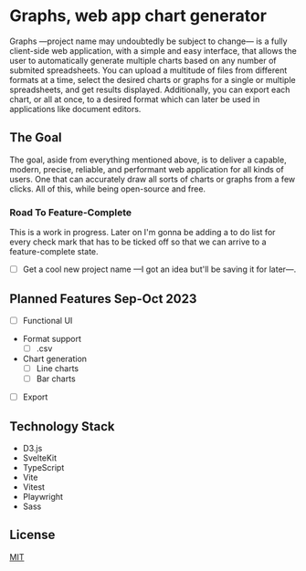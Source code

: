 # Graphs, web app chart generator

Graphs —project name may undoubtedly be subject to change— is a fully client-side web application, with a simple and easy interface, that allows the user to automatically generate multiple charts based on any number of submited spreadsheets. You can upload a multitude of files from different formats at a time, select the desired charts or graphs for a single or multiple spreadsheets, and get results displayed. Additionally, you can export each chart, or all at once, to a desired format which can later be used in applications like document editors.

## The Goal

The goal, aside from everything mentioned above, is to deliver a capable, modern, precise, reliable, and performant web application for all kinds of users. One that can accurately draw all sorts of charts or graphs from a few clicks. All of this, while being open-source and free.

### Road To Feature-Complete

This is a work in progress. Later on I'm gonna be adding a to do list for every check mark that has to be ticked off so that we can arrive to a feature-complete state.

- [ ] Get a cool new project name —I got an idea but'll be saving it for later—.

## Planned Features Sep-Oct 2023

- [ ] Functional UI
- Format support
  - [ ] .csv
- Chart generation
  - [ ] Line charts
  - [ ] Bar charts
- [ ] Export

## Technology Stack

- D3.js
- SvelteKit
- TypeScript
- Vite
- Vitest
- Playwright
- Sass

## License

[MIT](LICENSE)
